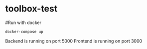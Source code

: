 # toolbox-test

#Run with docker
```
docker-compose up
```

Backend is running on port 5000
Frontend is running on port 3000
